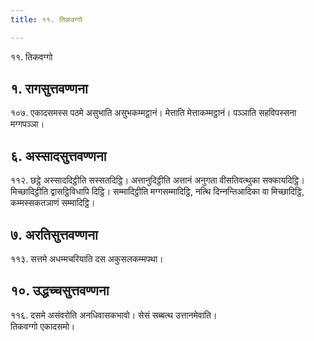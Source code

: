 ```yaml
---
title: ११. तिकवग्गो

---
```

११. तिकवग्गो  


## १. रागसुत्तवण्णना

१०७. एकादसमस्स पठमे असुभाति असुभकम्मट्ठानं। मेत्ताति मेत्ताकम्मट्ठानं। पञ्‍ञाति सहविपस्सना मग्गपञ्‍ञा।  


## ६. अस्सादसुत्तवण्णना

११२. छट्ठे अस्साददिट्ठीति सस्सतदिट्ठि। अत्तानुदिट्ठीति अत्तानं अनुगता वीसतिवत्थुका सक्‍कायदिट्ठि। मिच्छादिट्ठीति द्वासट्ठिविधापि दिट्ठि। सम्मादिट्ठीति मग्गसम्मादिट्ठि, नत्थि दिन्‍नन्तिआदिका वा मिच्छादिट्ठि, कम्मस्सकतञाणं सम्मादिट्ठि।  


## ७. अरतिसुत्तवण्णना

११३. सत्तमे अधम्मचरियाति दस अकुसलकम्मपथा।  


## १०. उद्धच्‍चसुत्तवण्णना

११६. दसमे असंवरोति अनधिवासकभावो। सेसं सब्बत्थ उत्तानमेवाति।  
तिकवग्गो एकादसमो।  